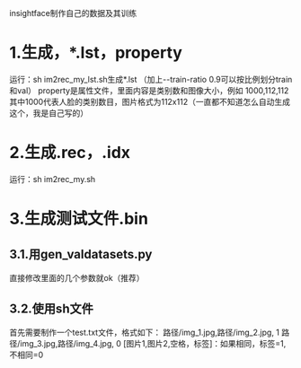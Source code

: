 insightface制作自己的数据及其训练
# 1.生成，*.lst，property 
运行：sh im2rec_my_lst.sh生成*.lst （加上--train-ratio 0.9可以按比例划分train和val）
property是属性文件，里面内容是类别数和图像大小，例如 
1000,112,112 其中1000代表人脸的类别数目，图片格式为112x112（一直都不知道怎么自动生成这个，我是自己写的）

# 2.生成.rec，.idx
运行：sh im2rec_my.sh


# 3.生成测试文件.bin
## 3.1.用gen_valdatasets.py
直接修改里面的几个参数就ok（推荐）

## 3.2.使用sh文件
首先需要制作一个test.txt文件，格式如下：
路径/img_1.jpg,路径/img_2.jpg, 1
路径/img_3.jpg,路径/img_4.jpg, 0
[图片1,图片2,空格，标签]：如果相同，标签=1,不相同=0
